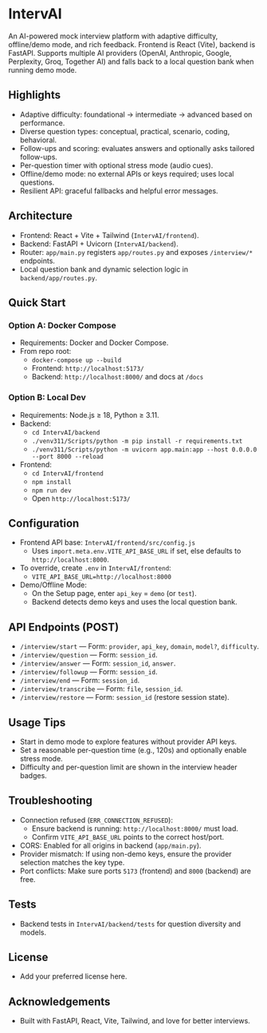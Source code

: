 # IntervAI

An AI-powered mock interview platform with adaptive difficulty, offline/demo mode, and rich feedback. Frontend is React (Vite), backend is FastAPI. Supports multiple AI providers (OpenAI, Anthropic, Google, Perplexity, Groq, Together AI) and falls back to a local question bank when running demo mode.

## Highlights
- Adaptive difficulty: foundational → intermediate → advanced based on performance.
- Diverse question types: conceptual, practical, scenario, coding, behavioral.
- Follow-ups and scoring: evaluates answers and optionally asks tailored follow-ups.
- Per-question timer with optional stress mode (audio cues).
- Offline/demo mode: no external APIs or keys required; uses local questions.
- Resilient API: graceful fallbacks and helpful error messages.

## Architecture
- Frontend: React + Vite + Tailwind (`IntervAI/frontend`).
- Backend: FastAPI + Uvicorn (`IntervAI/backend`).
- Router: `app/main.py` registers `app/routes.py` and exposes `/interview/*` endpoints.
- Local question bank and dynamic selection logic in `backend/app/routes.py`.

## Quick Start
### Option A: Docker Compose
- Requirements: Docker and Docker Compose.
- From repo root:
  - `docker-compose up --build`
  - Frontend: `http://localhost:5173/`
  - Backend: `http://localhost:8000/` and docs at `/docs`

### Option B: Local Dev
- Requirements: Node.js ≥ 18, Python ≥ 3.11.
- Backend:
  - `cd IntervAI/backend`
  - `./venv311/Scripts/python -m pip install -r requirements.txt`
  - `./venv311/Scripts/python -m uvicorn app.main:app --host 0.0.0.0 --port 8000 --reload`
- Frontend:
  - `cd IntervAI/frontend`
  - `npm install`
  - `npm run dev`
  - Open `http://localhost:5173/`

## Configuration
- Frontend API base: `IntervAI/frontend/src/config.js`
  - Uses `import.meta.env.VITE_API_BASE_URL` if set, else defaults to `http://localhost:8000`.
- To override, create `.env` in `IntervAI/frontend`:
  - `VITE_API_BASE_URL=http://localhost:8000`
- Demo/Offline Mode:
  - On the Setup page, enter `api_key` = `demo` (or `test`).
  - Backend detects demo keys and uses the local question bank.

## API Endpoints (POST)
- `/interview/start` — Form: `provider`, `api_key`, `domain`, `model?`, `difficulty`.
- `/interview/question` — Form: `session_id`.
- `/interview/answer` — Form: `session_id`, `answer`.
- `/interview/followup` — Form: `session_id`.
- `/interview/end` — Form: `session_id`.
- `/interview/transcribe` — Form: `file`, `session_id`.
- `/interview/restore` — Form: `session_id` (restore session state).

## Usage Tips
- Start in demo mode to explore features without provider API keys.
- Set a reasonable per-question time (e.g., 120s) and optionally enable stress mode.
- Difficulty and per-question limit are shown in the interview header badges.

## Troubleshooting
- Connection refused (`ERR_CONNECTION_REFUSED`):
  - Ensure backend is running: `http://localhost:8000/` must load.
  - Confirm `VITE_API_BASE_URL` points to the correct host/port.
- CORS: Enabled for all origins in backend (`app/main.py`).
- Provider mismatch: If using non-demo keys, ensure the provider selection matches the key type.
- Port conflicts: Make sure ports `5173` (frontend) and `8000` (backend) are free.

## Tests
- Backend tests in `IntervAI/backend/tests` for question diversity and models.

## License
- Add your preferred license here.

## Acknowledgements
- Built with FastAPI, React, Vite, Tailwind, and love for better interviews.

